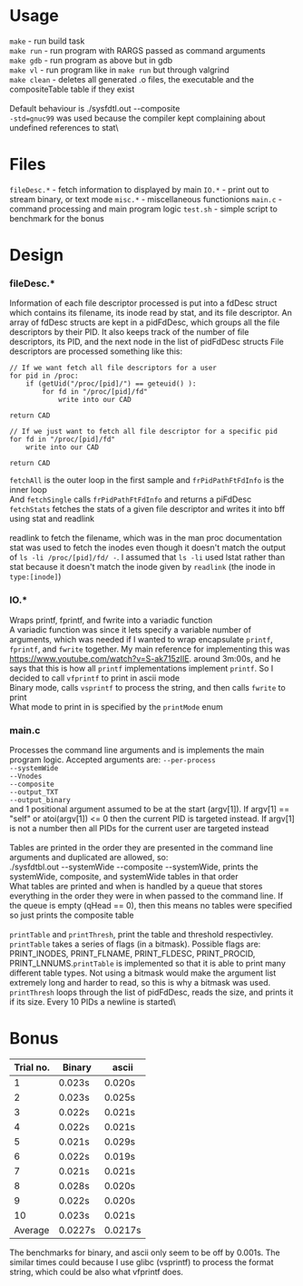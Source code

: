 # Usage
`make` - run build task\
`make run` - run program with RARGS passed as command arguments\
`make gdb` - run program as above but in gdb\
`make vl`  - run program like in `make run` but through valgrind\
`make clean` - deletes all generated .o files, the executable and the compositeTable table if they exist\
\
Default behaviour is ./sysfdtl.out --composite\
`-std=gnuc99` was used because the compiler kept complaining about undefined references to stat\

# Files

`fileDesc.*`  -   fetch information to displayed by main
`IO.*`        -   print out to stream binary, or text mode
`misc.*`      -   miscellaneous functionions
`main.c`      -   command processing and main program logic
`test.sh`     -   simple script to benchmark for the bonus

# Design
### fileDesc.*
Information of each file descriptor processed is put into a fdDesc struct which contains its filename, its inode read by stat, and its file descriptor. An array of fdDesc structs are kept in a pidFdDesc, which groups all the file descriptors by their PID. It also keeps track of the number of file descriptors, its PID, and the next node in the list of pidFdDesc structs
File descriptors are processed something like this:
~~~
// If we want fetch all file descriptors for a user
for pid in /proc:
    if (getUid("/proc/[pid]/") == geteuid() ):
        for fd in "/proc/[pid]/fd"
            write into our CAD

return CAD

// If we just want to fetch all file descriptor for a specific pid
for fd in "/proc/[pid]/fd"
    write into our CAD

return CAD
~~~

`fetchAll` is the outer loop in the first sample and `frPidPathFtFdInfo` is the inner loop\
And `fetchSingle` calls `frPidPathFtFdInfo` and returns a piFdDesc\
`fetchStats` fetches the stats of a given file descriptor and writes it into bff using stat and readlink\
\
readlink to fetch the filename, which was in the man proc documentation\
stat was used to fetch the inodes even though it doesn't match the output of `ls -li /proc/[pid]/fd/ -`. I assumed that `ls -li` used lstat rather than stat because it doesn't match the inode given by `readlink` (the inode in `type:[inode]`)

### IO.*

Wraps printf, fprintf, and fwrite into a variadic function\
A variadic function was since it lets specify a variable number of arguments, which was needed if I wanted to wrap encapsulate `printf`, `fprintf`, and `fwrite` together. My main reference for implementing this was https://www.youtube.com/watch?v=S-ak715zIIE. around 3m:00s, and he says that this is how all `printf` implementations implement `printf`. So I decided to call `vfprintf` to print in ascii mode\
Binary mode, calls `vsprintf` to process the string, and then calls `fwrite` to print\
What mode to print in is specified by the `printMode` enum

### main.c

Processes the command line arguments and is implements the main program logic. Accepted arguments are:
`--per-process`\
`--systemWide`\
`--Vnodes`\
`--composite`\
`--output_TXT`\
`--output_binary`\
and 1 positional argument assumed to be at the start (argv[1]). If argv[1] == "self" or atoi(argv[1]) <= 0 then the current PID is targeted instead. If argv[1] is not a number then all PIDs for the current user are targeted instead\
\
Tables are printed in the order they are presented in the command line arguments and duplicated are allowed, so:\
./sysfdtbl.out --systemWide --composite --systemWide, prints the systemWide, composite, and systemWide tables in that order\
What tables are printed and when is handled by a queue that stores everything in the order they were in when passed to the command line. If the queue is empty (qHead == 0), then this means no tables were specified so just prints the composite table\
\
`printTable` and `printThresh`, print the table and threshold respectivley. `printTable` takes a series of flags (in a bitmask). Possible flags are: PRINT_INODES, PRINT_FLNAME, PRINT_FLDESC, PRINT_PROCID, PRINT_LNNUMS.`printTable` is implemented so that it is able to print many different table types. Not using a bitmask would make the argument list extremely long and harder to read, so this is why a bitmask was used. `printThresh` loops through the list of pidFdDesc, reads the size, and prints it if its size. Every 10 PIDs a newline is started\


# Bonus

|  Trial no.|   Binary  |   ascii   |
| --------- | --------- | --------- |
|    1      |   0.023s  |   0.020s  |
|    2      |   0.023s  |   0.025s  |
|    3      |   0.022s  |   0.021s  |
|    4      |   0.022s  |   0.021s  |
|    5      |   0.021s  |   0.029s  |
|    6      |   0.022s  |   0.019s  |
|    7      |   0.021s  |   0.021s  |
|    8      |   0.028s  |   0.020s  |
|    9      |   0.022s  |   0.020s  |
|   10      |   0.023s  |   0.021s  |
|  Average  |  0.0227s  |  0.0217s  |

The benchmarks for binary, and ascii only seem to be off by 0.001s. The similar times could because I use glibc (vsprintf) to process the format string, which could be also what vfprintf does.
